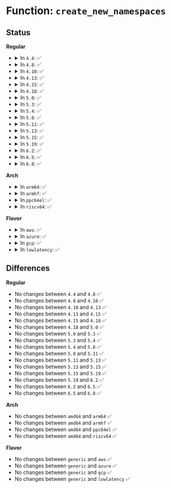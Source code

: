 # Function: <code>create_new_namespaces</code>

## Status
<b>Regular</b>
<ul>
<li>
<details>
<summary>In <code>4.4</code>: ✅</summary>

```c
struct nsproxy *create_new_namespaces(long unsigned int flags, struct task_struct *tsk, struct user_namespace *user_ns, struct fs_struct *new_fs);
```

**Collision:** Unique Static

**Inline:** No

**Transformation:** False

**Instances:**

```
In kernel/nsproxy.c (ffffffff810a0eb0)
Location: kernel/nsproxy.c:63
Inline: False
Direct callers:
  - kernel/nsproxy.c:copy_namespaces
  - kernel/nsproxy.c:unshare_nsproxy_namespaces
  - kernel/nsproxy.c:SyS_setns
```
**Symbols:**

```
ffffffff810a0eb0-ffffffff810a107a: create_new_namespaces (STB_LOCAL)
```
</details>
</li>
<li>
<details>
<summary>In <code>4.8</code>: ✅</summary>

```c
struct nsproxy *create_new_namespaces(long unsigned int flags, struct task_struct *tsk, struct user_namespace *user_ns, struct fs_struct *new_fs);
```

**Collision:** Unique Static

**Inline:** No

**Transformation:** False

**Instances:**

```
In kernel/nsproxy.c (ffffffff810a4590)
Location: kernel/nsproxy.c:63
Inline: False
Direct callers:
  - kernel/nsproxy.c:SyS_setns
  - kernel/nsproxy.c:unshare_nsproxy_namespaces
  - kernel/nsproxy.c:copy_namespaces
```
**Symbols:**

```
ffffffff810a4590-ffffffff810a4782: create_new_namespaces (STB_LOCAL)
```
</details>
</li>
<li>
<details>
<summary>In <code>4.10</code>: ✅</summary>

```c
struct nsproxy *create_new_namespaces(long unsigned int flags, struct task_struct *tsk, struct user_namespace *user_ns, struct fs_struct *new_fs);
```

**Collision:** Unique Static

**Inline:** No

**Transformation:** False

**Instances:**

```
In kernel/nsproxy.c (ffffffff810aa1f0)
Location: kernel/nsproxy.c:63
Inline: False
Direct callers:
  - kernel/nsproxy.c:SyS_setns
  - kernel/nsproxy.c:unshare_nsproxy_namespaces
  - kernel/nsproxy.c:copy_namespaces
```
**Symbols:**

```
ffffffff810aa1f0-ffffffff810aa3e2: create_new_namespaces (STB_LOCAL)
```
</details>
</li>
<li>
<details>
<summary>In <code>4.13</code>: ✅</summary>

```c
struct nsproxy *create_new_namespaces(long unsigned int flags, struct task_struct *tsk, struct user_namespace *user_ns, struct fs_struct *new_fs);
```

**Collision:** Unique Static

**Inline:** No

**Transformation:** False

**Instances:**

```
In kernel/nsproxy.c (ffffffff810a6db0)
Location: kernel/nsproxy.c:64
Inline: False
Direct callers:
  - kernel/nsproxy.c:SyS_setns
  - kernel/nsproxy.c:unshare_nsproxy_namespaces
  - kernel/nsproxy.c:copy_namespaces
```
**Symbols:**

```
ffffffff810a6db0-ffffffff810a6f6f: create_new_namespaces (STB_LOCAL)
```
</details>
</li>
<li>
<details>
<summary>In <code>4.15</code>: ✅</summary>

```c
struct nsproxy *create_new_namespaces(long unsigned int flags, struct task_struct *tsk, struct user_namespace *user_ns, struct fs_struct *new_fs);
```

**Collision:** Unique Static

**Inline:** No

**Transformation:** False

**Instances:**

```
In kernel/nsproxy.c (ffffffff810ad520)
Location: kernel/nsproxy.c:64
Inline: False
Direct callers:
  - kernel/nsproxy.c:SyS_setns
  - kernel/nsproxy.c:unshare_nsproxy_namespaces
  - kernel/nsproxy.c:copy_namespaces
```
**Symbols:**

```
ffffffff810ad520-ffffffff810ad6ee: create_new_namespaces (STB_LOCAL)
```
</details>
</li>
<li>
<details>
<summary>In <code>4.18</code>: ✅</summary>

```c
struct nsproxy *create_new_namespaces(long unsigned int flags, struct task_struct *tsk, struct user_namespace *user_ns, struct fs_struct *new_fs);
```

**Collision:** Unique Static

**Inline:** No

**Transformation:** False

**Instances:**

```
In kernel/nsproxy.c (ffffffff810b4290)
Location: kernel/nsproxy.c:64
Inline: False
Direct callers:
  - kernel/nsproxy.c:__ia32_sys_setns
  - kernel/nsproxy.c:__x64_sys_setns
  - kernel/nsproxy.c:unshare_nsproxy_namespaces
  - kernel/nsproxy.c:copy_namespaces
```
**Symbols:**

```
ffffffff810b4290-ffffffff810b4447: create_new_namespaces (STB_LOCAL)
```
</details>
</li>
<li>
<details>
<summary>In <code>5.0</code>: ✅</summary>

```c
struct nsproxy *create_new_namespaces(long unsigned int flags, struct task_struct *tsk, struct user_namespace *user_ns, struct fs_struct *new_fs);
```

**Collision:** Unique Static

**Inline:** No

**Transformation:** False

**Instances:**

```
In kernel/nsproxy.c (ffffffff810bd3e0)
Location: kernel/nsproxy.c:64
Inline: False
Direct callers:
  - kernel/nsproxy.c:__ia32_sys_setns
  - kernel/nsproxy.c:__x64_sys_setns
  - kernel/nsproxy.c:unshare_nsproxy_namespaces
  - kernel/nsproxy.c:copy_namespaces
```
**Symbols:**

```
ffffffff810bd3e0-ffffffff810bd597: create_new_namespaces (STB_LOCAL)
```
</details>
</li>
<li>
<details>
<summary>In <code>5.3</code>: ✅</summary>

```c
struct nsproxy *create_new_namespaces(long unsigned int flags, struct task_struct *tsk, struct user_namespace *user_ns, struct fs_struct *new_fs);
```

**Collision:** Unique Static

**Inline:** No

**Transformation:** False

**Instances:**

```
In kernel/nsproxy.c (ffffffff810c3410)
Location: kernel/nsproxy.c:60
Inline: False
Direct callers:
  - kernel/nsproxy.c:__ia32_sys_setns
  - kernel/nsproxy.c:__x64_sys_setns
  - kernel/nsproxy.c:unshare_nsproxy_namespaces
  - kernel/nsproxy.c:copy_namespaces
```
**Symbols:**

```
ffffffff810c3410-ffffffff810c35e4: create_new_namespaces (STB_LOCAL)
```
</details>
</li>
<li>
<details>
<summary>In <code>5.4</code>: ✅</summary>

```c
struct nsproxy *create_new_namespaces(long unsigned int flags, struct task_struct *tsk, struct user_namespace *user_ns, struct fs_struct *new_fs);
```

**Collision:** Unique Static

**Inline:** No

**Transformation:** False

**Instances:**

```
In kernel/nsproxy.c (ffffffff810cc520)
Location: kernel/nsproxy.c:60
Inline: False
Direct callers:
  - kernel/nsproxy.c:__ia32_sys_setns
  - kernel/nsproxy.c:__x64_sys_setns
  - kernel/nsproxy.c:unshare_nsproxy_namespaces
  - kernel/nsproxy.c:copy_namespaces
```
**Symbols:**

```
ffffffff810cc520-ffffffff810cc6f4: create_new_namespaces (STB_LOCAL)
```
</details>
</li>
<li>
<details>
<summary>In <code>5.8</code>: ✅</summary>

```c
struct nsproxy *create_new_namespaces(long unsigned int flags, struct task_struct *tsk, struct user_namespace *user_ns, struct fs_struct *new_fs);
```

**Collision:** Unique Static

**Inline:** No

**Transformation:** False

**Instances:**

```
In kernel/nsproxy.c (ffffffff810d5a60)
Location: kernel/nsproxy.c:67
Inline: False
Direct callers:
  - kernel/nsproxy.c:__do_sys_setns
  - kernel/nsproxy.c:unshare_nsproxy_namespaces
  - kernel/nsproxy.c:copy_namespaces
```
**Symbols:**

```
ffffffff810d5a60-ffffffff810d5d14: create_new_namespaces (STB_LOCAL)
```
</details>
</li>
<li>
<details>
<summary>In <code>5.11</code>: ✅</summary>

```c
struct nsproxy *create_new_namespaces(long unsigned int flags, struct task_struct *tsk, struct user_namespace *user_ns, struct fs_struct *new_fs);
```

**Collision:** Unique Static

**Inline:** No

**Transformation:** False

**Instances:**

```
In kernel/nsproxy.c (ffffffff810d0540)
Location: kernel/nsproxy.c:67
Inline: False
Direct callers:
  - kernel/nsproxy.c:__do_sys_setns
  - kernel/nsproxy.c:unshare_nsproxy_namespaces
  - kernel/nsproxy.c:copy_namespaces
```
**Symbols:**

```
ffffffff810d0540-ffffffff810d081e: create_new_namespaces (STB_LOCAL)
```
</details>
</li>
<li>
<details>
<summary>In <code>5.13</code>: ✅</summary>

```c
struct nsproxy *create_new_namespaces(long unsigned int flags, struct task_struct *tsk, struct user_namespace *user_ns, struct fs_struct *new_fs);
```

**Collision:** Unique Static

**Inline:** No

**Transformation:** False

**Instances:**

```
In kernel/nsproxy.c (ffffffff810d2120)
Location: kernel/nsproxy.c:67
Inline: False
Direct callers:
  - kernel/nsproxy.c:__do_sys_setns
  - kernel/nsproxy.c:unshare_nsproxy_namespaces
  - kernel/nsproxy.c:copy_namespaces
```
**Symbols:**

```
ffffffff810d2120-ffffffff810d23fa: create_new_namespaces (STB_LOCAL)
```
</details>
</li>
<li>
<details>
<summary>In <code>5.15</code>: ✅</summary>

```c
struct nsproxy *create_new_namespaces(long unsigned int flags, struct task_struct *tsk, struct user_namespace *user_ns, struct fs_struct *new_fs);
```

**Collision:** Unique Static

**Inline:** No

**Transformation:** False

**Instances:**

```
In kernel/nsproxy.c (ffffffff810e5260)
Location: kernel/nsproxy.c:67
Inline: False
Direct callers:
  - kernel/nsproxy.c:__do_sys_setns
  - kernel/nsproxy.c:unshare_nsproxy_namespaces
  - kernel/nsproxy.c:copy_namespaces
```
**Symbols:**

```
ffffffff810e5260-ffffffff810e553a: create_new_namespaces (STB_LOCAL)
```
</details>
</li>
<li>
<details>
<summary>In <code>5.19</code>: ✅</summary>

```c
struct nsproxy *create_new_namespaces(long unsigned int flags, struct task_struct *tsk, struct user_namespace *user_ns, struct fs_struct *new_fs);
```

**Collision:** Unique Static

**Inline:** No

**Transformation:** False

**Instances:**

```
In kernel/nsproxy.c (ffffffff810ff050)
Location: kernel/nsproxy.c:67
Inline: False
Direct callers:
  - kernel/nsproxy.c:__do_sys_setns
  - kernel/nsproxy.c:unshare_nsproxy_namespaces
  - kernel/nsproxy.c:copy_namespaces
```
**Symbols:**

```
ffffffff810ff050-ffffffff810ff346: create_new_namespaces (STB_LOCAL)
```
</details>
</li>
<li>
<details>
<summary>In <code>6.2</code>: ✅</summary>

```c
struct nsproxy *create_new_namespaces(long unsigned int flags, struct task_struct *tsk, struct user_namespace *user_ns, struct fs_struct *new_fs);
```

**Collision:** Unique Static

**Inline:** No

**Transformation:** False

**Instances:**

```
In kernel/nsproxy.c (ffffffff81123d40)
Location: kernel/nsproxy.c:67
Inline: False
Direct callers:
  - kernel/nsproxy.c:__do_sys_setns
  - kernel/nsproxy.c:exec_task_namespaces
  - kernel/nsproxy.c:unshare_nsproxy_namespaces
  - kernel/nsproxy.c:copy_namespaces
```
**Symbols:**

```
ffffffff81123d40-ffffffff81124036: create_new_namespaces (STB_LOCAL)
```
</details>
</li>
<li>
<details>
<summary>In <code>6.5</code>: ✅</summary>

```c
struct nsproxy *create_new_namespaces(long unsigned int flags, struct task_struct *tsk, struct user_namespace *user_ns, struct fs_struct *new_fs);
```

**Collision:** Unique Static

**Inline:** No

**Transformation:** False

**Instances:**

```
In kernel/nsproxy.c (ffffffff81131010)
Location: kernel/nsproxy.c:67
Inline: False
Direct callers:
  - kernel/nsproxy.c:__do_sys_setns
  - kernel/nsproxy.c:exec_task_namespaces
  - kernel/nsproxy.c:unshare_nsproxy_namespaces
  - kernel/nsproxy.c:copy_namespaces
  - kernel/nsproxy.c:copy_namespaces
```
**Symbols:**

```
ffffffff81131010-ffffffff81131305: create_new_namespaces (STB_LOCAL)
```
</details>
</li>
<li>
<details>
<summary>In <code>6.8</code>: ✅</summary>

```c
struct nsproxy *create_new_namespaces(long unsigned int flags, struct task_struct *tsk, struct user_namespace *user_ns, struct fs_struct *new_fs);
```

**Collision:** Unique Static

**Inline:** No

**Transformation:** False

**Instances:**

```
In kernel/nsproxy.c (ffffffff8113bd60)
Location: kernel/nsproxy.c:67
Inline: False
Direct callers:
  - kernel/nsproxy.c:__do_sys_setns
  - kernel/nsproxy.c:exec_task_namespaces
  - kernel/nsproxy.c:unshare_nsproxy_namespaces
  - kernel/nsproxy.c:copy_namespaces
  - kernel/nsproxy.c:copy_namespaces
```
**Symbols:**

```
ffffffff8113bd60-ffffffff8113c055: create_new_namespaces (STB_LOCAL)
```
</details>
</li>
</ul>
<b>Arch</b>
<ul>
<li>
<details>
<summary>In <code>arm64</code>: ✅</summary>

```c
struct nsproxy *create_new_namespaces(long unsigned int flags, struct task_struct *tsk, struct user_namespace *user_ns, struct fs_struct *new_fs);
```

**Collision:** Unique Static

**Inline:** No

**Transformation:** False

**Instances:**

```
In kernel/nsproxy.c (ffff80001012b228)
Location: kernel/nsproxy.c:60
Inline: False
Direct callers:
  - kernel/nsproxy.c:__arm64_sys_setns
  - kernel/nsproxy.c:unshare_nsproxy_namespaces
  - kernel/nsproxy.c:copy_namespaces
```
**Symbols:**

```
ffff80001012b228-ffff80001012b410: create_new_namespaces (STB_LOCAL)
```
</details>
</li>
<li>
<details>
<summary>In <code>armhf</code>: ✅</summary>

```c
struct nsproxy *create_new_namespaces(long unsigned int flags, struct task_struct *tsk, struct user_namespace *user_ns, struct fs_struct *new_fs);
```

**Collision:** Unique Static

**Inline:** No

**Transformation:** False

**Instances:**

```
In kernel/nsproxy.c (c037b80c)
Location: kernel/nsproxy.c:60
Inline: False
Direct callers:
  - kernel/nsproxy.c:__se_sys_setns
  - kernel/nsproxy.c:unshare_nsproxy_namespaces
  - kernel/nsproxy.c:copy_namespaces
```
**Symbols:**

```
c037b80c-c037b9d0: create_new_namespaces (STB_LOCAL)
```
</details>
</li>
<li>
<details>
<summary>In <code>ppc64el</code>: ✅</summary>

```c
struct nsproxy *create_new_namespaces(long unsigned int flags, struct task_struct *tsk, struct user_namespace *user_ns, struct fs_struct *new_fs);
```

**Collision:** Unique Static

**Inline:** No

**Transformation:** False

**Instances:**

```
In kernel/nsproxy.c (c000000000173b80)
Location: kernel/nsproxy.c:60
Inline: False
Direct callers:
  - kernel/nsproxy.c:__se_sys_setns
  - kernel/nsproxy.c:unshare_nsproxy_namespaces
  - kernel/nsproxy.c:copy_namespaces
```
**Symbols:**

```
c000000000173b80-c000000000173e2c: create_new_namespaces (STB_LOCAL)
```
</details>
</li>
<li>
<details>
<summary>In <code>riscv64</code>: ✅</summary>

```c
struct nsproxy *create_new_namespaces(long unsigned int flags, struct task_struct *tsk, struct user_namespace *user_ns, struct fs_struct *new_fs);
```

**Collision:** Unique Static

**Inline:** No

**Transformation:** False

**Instances:**

```
In kernel/nsproxy.c (ffffffe0000e00ee)
Location: kernel/nsproxy.c:60
Inline: False
Direct callers:
  - kernel/nsproxy.c:__se_sys_setns
  - kernel/nsproxy.c:unshare_nsproxy_namespaces
  - kernel/nsproxy.c:copy_namespaces
```
**Symbols:**

```
ffffffe0000e00ee-ffffffe0000e028a: create_new_namespaces (STB_LOCAL)
```
</details>
</li>
</ul>
<b>Flavor</b>
<ul>
<li>
<details>
<summary>In <code>aws</code>: ✅</summary>

```c
struct nsproxy *create_new_namespaces(long unsigned int flags, struct task_struct *tsk, struct user_namespace *user_ns, struct fs_struct *new_fs);
```

**Collision:** Unique Static

**Inline:** No

**Transformation:** False

**Instances:**

```
In kernel/nsproxy.c (ffffffff810c68a0)
Location: kernel/nsproxy.c:60
Inline: False
Direct callers:
  - kernel/nsproxy.c:__ia32_sys_setns
  - kernel/nsproxy.c:__x64_sys_setns
  - kernel/nsproxy.c:unshare_nsproxy_namespaces
  - kernel/nsproxy.c:copy_namespaces
```
**Symbols:**

```
ffffffff810c68a0-ffffffff810c6a74: create_new_namespaces (STB_LOCAL)
```
</details>
</li>
<li>
<details>
<summary>In <code>azure</code>: ✅</summary>

```c
struct nsproxy *create_new_namespaces(long unsigned int flags, struct task_struct *tsk, struct user_namespace *user_ns, struct fs_struct *new_fs);
```

**Collision:** Unique Static

**Inline:** No

**Transformation:** False

**Instances:**

```
In kernel/nsproxy.c (ffffffff810b50c0)
Location: kernel/nsproxy.c:60
Inline: False
Direct callers:
  - kernel/nsproxy.c:__ia32_sys_setns
  - kernel/nsproxy.c:__x64_sys_setns
  - kernel/nsproxy.c:unshare_nsproxy_namespaces
  - kernel/nsproxy.c:copy_namespaces
```
**Symbols:**

```
ffffffff810b50c0-ffffffff810b5294: create_new_namespaces (STB_LOCAL)
```
</details>
</li>
<li>
<details>
<summary>In <code>gcp</code>: ✅</summary>

```c
struct nsproxy *create_new_namespaces(long unsigned int flags, struct task_struct *tsk, struct user_namespace *user_ns, struct fs_struct *new_fs);
```

**Collision:** Unique Static

**Inline:** No

**Transformation:** False

**Instances:**

```
In kernel/nsproxy.c (ffffffff810c5df0)
Location: kernel/nsproxy.c:60
Inline: False
Direct callers:
  - kernel/nsproxy.c:__ia32_sys_setns
  - kernel/nsproxy.c:__x64_sys_setns
  - kernel/nsproxy.c:unshare_nsproxy_namespaces
  - kernel/nsproxy.c:copy_namespaces
```
**Symbols:**

```
ffffffff810c5df0-ffffffff810c5fc4: create_new_namespaces (STB_LOCAL)
```
</details>
</li>
<li>
<details>
<summary>In <code>lowlatency</code>: ✅</summary>

```c
struct nsproxy *create_new_namespaces(long unsigned int flags, struct task_struct *tsk, struct user_namespace *user_ns, struct fs_struct *new_fs);
```

**Collision:** Unique Static

**Inline:** No

**Transformation:** False

**Instances:**

```
In kernel/nsproxy.c (ffffffff810ce230)
Location: kernel/nsproxy.c:60
Inline: False
Direct callers:
  - kernel/nsproxy.c:__ia32_sys_setns
  - kernel/nsproxy.c:__x64_sys_setns
  - kernel/nsproxy.c:unshare_nsproxy_namespaces
  - kernel/nsproxy.c:copy_namespaces
```
**Symbols:**

```
ffffffff810ce230-ffffffff810ce404: create_new_namespaces (STB_LOCAL)
```
</details>
</li>
</ul>

## Differences
<b>Regular</b>
<ul>
<li>
No changes between <code>4.4</code> and <code>4.8</code> ✅
</li>
<li>
No changes between <code>4.8</code> and <code>4.10</code> ✅
</li>
<li>
No changes between <code>4.10</code> and <code>4.13</code> ✅
</li>
<li>
No changes between <code>4.13</code> and <code>4.15</code> ✅
</li>
<li>
No changes between <code>4.15</code> and <code>4.18</code> ✅
</li>
<li>
No changes between <code>4.18</code> and <code>5.0</code> ✅
</li>
<li>
No changes between <code>5.0</code> and <code>5.3</code> ✅
</li>
<li>
No changes between <code>5.3</code> and <code>5.4</code> ✅
</li>
<li>
No changes between <code>5.4</code> and <code>5.8</code> ✅
</li>
<li>
No changes between <code>5.8</code> and <code>5.11</code> ✅
</li>
<li>
No changes between <code>5.11</code> and <code>5.13</code> ✅
</li>
<li>
No changes between <code>5.13</code> and <code>5.15</code> ✅
</li>
<li>
No changes between <code>5.15</code> and <code>5.19</code> ✅
</li>
<li>
No changes between <code>5.19</code> and <code>6.2</code> ✅
</li>
<li>
No changes between <code>6.2</code> and <code>6.5</code> ✅
</li>
<li>
No changes between <code>6.5</code> and <code>6.8</code> ✅
</li>
</ul>
<b>Arch</b>
<ul>
<li>
No changes between <code>amd64</code> and <code>arm64</code> ✅
</li>
<li>
No changes between <code>amd64</code> and <code>armhf</code> ✅
</li>
<li>
No changes between <code>amd64</code> and <code>ppc64el</code> ✅
</li>
<li>
No changes between <code>amd64</code> and <code>riscv64</code> ✅
</li>
</ul>
<b>Flavor</b>
<ul>
<li>
No changes between <code>generic</code> and <code>aws</code> ✅
</li>
<li>
No changes between <code>generic</code> and <code>azure</code> ✅
</li>
<li>
No changes between <code>generic</code> and <code>gcp</code> ✅
</li>
<li>
No changes between <code>generic</code> and <code>lowlatency</code> ✅
</li>
</ul>
